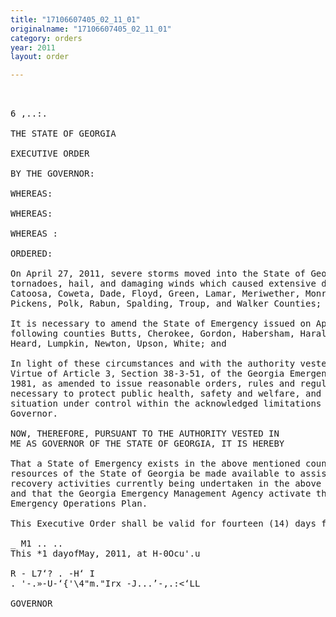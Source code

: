 ```yaml
---
title: "17106607405_02_11_01"
originalname: "17106607405_02_11_01"
category: orders
year: 2011
layout: order

---
```

<pre>
  

6 ,..:.

THE STATE OF GEORGIA

EXECUTIVE ORDER

BY THE GOVERNOR:

WHEREAS:

WHEREAS:

WHEREAS :

ORDERED:

On April 27, 2011, severe storms moved into the State of Georgia producing
tornadoes, hail, and damaging winds which caused extensive damage in Bartow,
Catoosa, Coweta, Dade, Floyd, Green, Lamar, Meriwether, Monroe, Morgan,
Pickens, Polk, Rabun, Spalding, Troup, and Walker Counties; and

It is necessary to amend the State of Emergency issued on April 28 to include the
following counties Butts, Cherokee, Gordon, Habersham, Haralson, Harris,
Heard, Lumpkin, Newton, Upson, White; and

In light of these circumstances and with the authority vested in the Governor by
Virtue of Article 3, Section 38-3-51, of the Georgia Emergency Management Act of
1981, as amended to issue reasonable orders, rules and regulations as are deemed
necessary to protect public health, safety and welfare, and to bring the emergency
situation under control within the acknowledged limitations of the powers of the
Governor.

NOW, THEREFORE, PURSUANT TO THE AUTHORITY VESTED IN
ME AS GOVERNOR OF THE STATE OF GEORGIA, IT IS HEREBY

That a State of Emergency exists in the above mentioned counties, and that all
resources of the State of Georgia be made available to assist in the response and
recovery activities currently being undertaken in the above mentioned counties,
and that the Georgia Emergency Management Agency activate the Georgia
Emergency Operations Plan.

This Executive Order shall be valid for fourteen (14) days from this date.

_ M1 .. ..
This *1 dayofMay, 2011, at H-0Ocu'.u

R - L7‘? . -H‘ I
. '-.»-U-‘{'\4"m."Irx -J...’-,.:<‘LL

GOVERNOR

</pre>
